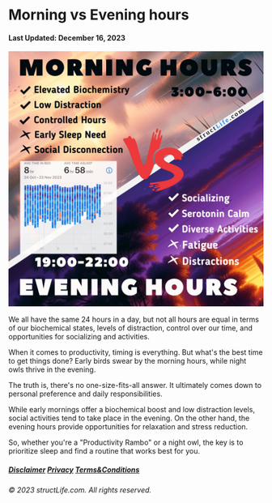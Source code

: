 # Morning vs Evening hours

#### Last Updated: December 16, 2023

![](../images/products/about-2023-12-16-morning-hours-versus-evening-hours.png)


We all have the same 24 hours in a day, but not all hours are equal in terms of our biochemical states, levels of distraction, control over our time, and opportunities for socializing and activities.

When it comes to productivity, timing is everything. But what's the best time to get things done? Early birds swear by the morning hours, while night owls thrive in the evening. 

The truth is, there's no one-size-fits-all answer. It ultimately comes down to personal preference and daily responsibilities. 

While early mornings offer a biochemical boost and low distraction levels, social activities tend to take place in the evening. On the other hand, the evening hours provide opportunities for relaxation and stress reduction. 

So, whether you're a "Productivity Rambo" or a night owl, the key is to prioritize sleep and find a routine that works best for you. 



##### [Disclaimer](/about-disclaimer)  [Privacy](/about-privacy-policy)  [Terms&Conditions](/about-terms-conditions)

###### © 2023 structLife.com. All rights reserved.